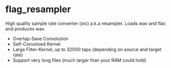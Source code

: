 # flag_resampler
High quality sample rate converter (src) a.k.a resampler. Loads wav and flac and produces wav.

* Overlap-Save Convolution
* Self-Convolved Kernel
* Large Filter-Kernel, up to 32000 taps (depending on source and target rate)
* Support very long files (much larger than your RAM could hold)
